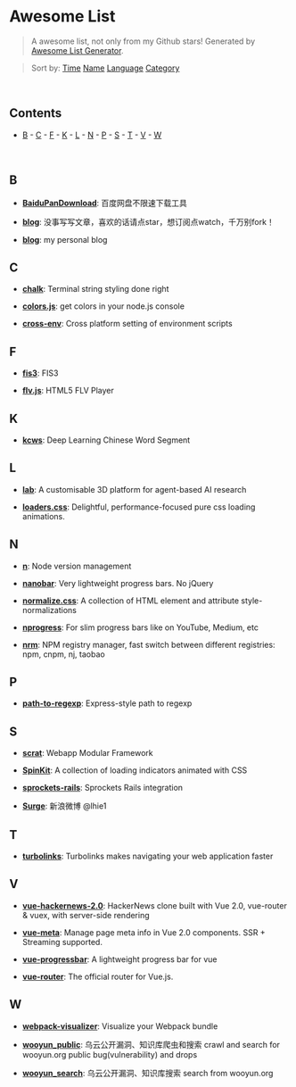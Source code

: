 # Awesome List

> A awesome list, not only from my Github stars! Generated by [Awesome List Generator](https://github.com/ttionya/Awesome-List-Generator).

> Sort by: [Time](https://github.com/ttionya/AwesomeList/blob/master/README.md) [Name](https://github.com/ttionya/AwesomeList/blob/master/README-NAME.md) [Language](https://github.com/ttionya/AwesomeList/blob/master/README-LANGUAGE.md) [Category](https://github.com/ttionya/AwesomeList/blob/master/README-CATEGORY.md) 

<br>

## Contents 

- [B](#b) - [C](#c) - [F](#f) - [K](#k) - [L](#l) - [N](#n) - [P](#p) - [S](#s) - [T](#t) - [V](#v) - [W](#w) 

<br>

## B

- [**BaiduPanDownload**](https://github.com/Mrs4s/BaiduPanDownload): 百度网盘不限速下载工具

- [**blog**](https://github.com/fouber/blog): 没事写写文章，喜欢的话请点star，想订阅点watch，千万别fork！

- [**blog**](https://github.com/xufei/blog): my personal blog

## C

- [**chalk**](https://github.com/chalk/chalk): Terminal string styling done right

- [**colors.js**](https://github.com/Marak/colors.js): get colors in your node.js console

- [**cross-env**](https://github.com/kentcdodds/cross-env): Cross platform setting of environment scripts

## F

- [**fis3**](https://github.com/fex-team/fis3): FIS3

- [**flv.js**](https://github.com/Bilibili/flv.js): HTML5 FLV Player

## K

- [**kcws**](https://github.com/koth/kcws): Deep Learning Chinese Word Segment 

## L

- [**lab**](https://github.com/deepmind/lab): A customisable 3D platform for agent-based AI research

- [**loaders.css**](https://github.com/ConnorAtherton/loaders.css): Delightful, performance-focused pure css loading animations.

## N

- [**n**](https://github.com/tj/n): Node version management

- [**nanobar**](https://github.com/jacoborus/nanobar): Very lightweight progress bars. No jQuery

- [**normalize.css**](https://github.com/necolas/normalize.css): A collection of HTML element and attribute style-normalizations

- [**nprogress**](https://github.com/rstacruz/nprogress): For slim progress bars like on YouTube, Medium, etc

- [**nrm**](https://github.com/Pana/nrm): NPM registry manager, fast switch between different registries: npm, cnpm, nj, taobao

## P

- [**path-to-regexp**](https://github.com/pillarjs/path-to-regexp): Express-style path to regexp

## S

- [**scrat**](https://github.com/scrat-team/scrat): Webapp Modular Framework

- [**SpinKit**](https://github.com/tobiasahlin/SpinKit): A collection of loading indicators animated with CSS

- [**sprockets-rails**](https://github.com/rails/sprockets-rails): Sprockets Rails integration

- [**Surge**](https://github.com/lhie1/Surge): 新浪微博 @lhie1

## T

- [**turbolinks**](https://github.com/turbolinks/turbolinks): Turbolinks makes navigating your web application faster

## V

- [**vue-hackernews-2.0**](https://github.com/vuejs/vue-hackernews-2.0): HackerNews clone built with Vue 2.0, vue-router & vuex, with server-side rendering

- [**vue-meta**](https://github.com/declandewet/vue-meta): Manage page meta info in Vue 2.0 components. SSR + Streaming supported.

- [**vue-progressbar**](https://github.com/hilongjw/vue-progressbar): A lightweight progress bar for vue

- [**vue-router**](https://github.com/vuejs/vue-router): The official router for Vue.js.

## W

- [**webpack-visualizer**](https://github.com/chrisbateman/webpack-visualizer): Visualize your Webpack bundle

- [**wooyun_public**](https://github.com/hanc00l/wooyun_public): 乌云公开漏洞、知识库爬虫和搜索   crawl and search for wooyun.org public bug(vulnerability) and drops

- [**wooyun_search**](https://github.com/grt1st/wooyun_search): 乌云公开漏洞、知识库搜索 search from wooyun.org

